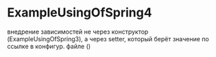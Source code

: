 # ExampleUsingOfSpring4
внедрение зависимостей не через конструктор (ExampleUsingOfSpring3), а через setter, который берёт значение по ссылке в конфигур. файле (<property name="music" ref="musicBean"/>) 
